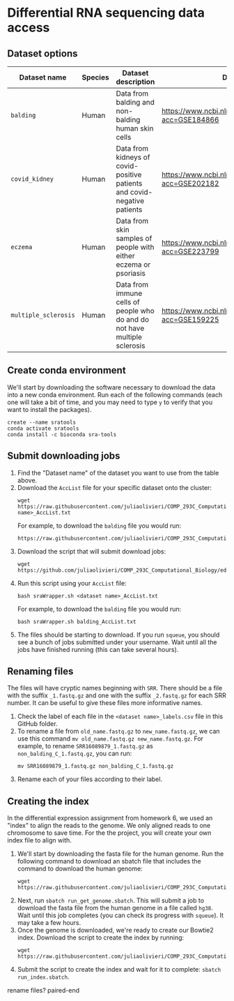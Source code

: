 # Differential RNA sequencing data access

## Dataset options

Dataset name | Species | Dataset description | Dataset link 
--|--|--|--
`balding` | Human | Data from balding and non-balding human skin cells  | https://www.ncbi.nlm.nih.gov/geo/query/acc.cgi?acc=GSE184866  
`covid_kidney` | Human | Data from kidneys of covid-positive patients and covid-negative patients | https://www.ncbi.nlm.nih.gov/geo/query/acc.cgi?acc=GSE202182 
`eczema` | Human | Data from skin samples of people with either eczema or psoriasis | https://www.ncbi.nlm.nih.gov/geo/query/acc.cgi?acc=GSE223799 
`multiple_sclerosis` | Human | Data from immune cells of people who do and do not have multiple sclerosis| https://www.ncbi.nlm.nih.gov/geo/query/acc.cgi?acc=GSE159225 

## Create conda environment
We'll start by downloading the software necessary to download the data into a new conda environment. Run each of the following commands (each one will take a bit of time, and you may need to type `y` to verify that you want to install the packages). 

```
create --name sratools
conda activate sratools
conda install -c bioconda sra-tools
```

## Submit downloading jobs

1. Find the "Dataset name" of the dataset you want to use from the table above.
1. Download the `AccList` file for your specific dataset onto the cluster:
   ```
   wget https://raw.githubusercontent.com/juliaolivieri/COMP_293C_Computational_Biology/main/project/differential_rnaseq/<dataset name>_AccList.txt
   ```
   For example, to download the `balding` file you would run:
   ```
   https://raw.githubusercontent.com/juliaolivieri/COMP_293C_Computational_Biology/main/project/differential_rnaseq/balding_AccList.txt
   ```
1. Download the script that will submit download jobs:
   ```
   wget https://github.com/juliaolivieri/COMP_293C_Computational_Biology/edit/main/project/differential_rnaseq/sraWrapper.sh
   ```
1. Run this script using your `AccList` file:
   ```
   bash sraWrapper.sh <dataset name>_AccList.txt
   ```
   For example, to download the `balding` file you would run:
   ```
   bash sraWrapper.sh balding_AccList.txt
   ```
1. The files should be starting to download. If you run `squeue`, you should see a bunch of jobs submitted under your username. Wait until all the jobs have finished running (this can take several hours).

## Renaming files

The files will have cryptic names beginning with `SRR`. There should be a file with the suffix `_1.fastq.gz` and one with the suffix `_2.fastq.gz` for each SRR number. It can be useful to give these files more informative names.

1.  Check the label of each file in the `<dataset name>_labels.csv` file in this GitHub folder.
1. To rename a file from `old_name.fastq.gz` to `new_name.fastq.gz`, we can use this command `mv old_name.fastq.gz new_name.fastq.gz`. For example, to rename `SRR16089879_1.fastq.gz` as `non_balding_C_1.fastq.gz`, you can run:
   ```
   mv SRR16089879_1.fastq.gz non_balding_C_1.fastq.gz
   ```
1. Rename each of your files according to their label.

## Creating the index

In the differential expression assignment from homework 6, we used an "index" to align the reads to the genome. We only aligned reads to one chromosome to save time. For the the project, you will create your own index file to align with. 

1. We'll start by downloading the fasta file for the human genome. Run the following command to download an sbatch file that includes the command to download the human genome:
   ```
   wget https://raw.githubusercontent.com/juliaolivieri/COMP_293C_Computational_Biology/main/project/download_genomes/run_get_genome.sbatch
   ```
1. Next, run `sbatch run_get_genome.sbatch`. This will submit a job to download the fasta file from the human genome in a file called `hg38`. Wait until this job completes (you can check its progress with `squeue`). It may take a few hours.
1. Once the genome is downloaded, we're ready to create our Bowtie2 index. Download the script to create the index by running:
   ```
   wget https://raw.githubusercontent.com/juliaolivieri/COMP_293C_Computational_Biology/main/project/differential_rnaseq/run_index.sbatch
   ```
1. Submit the script to create the index and wait for it to complete: `sbatch run_index.sbatch`.

rename files? paired-end

